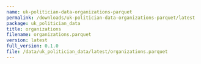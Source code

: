 ```yaml
---
name: uk-politician-data-organizations-parquet
permalink: /downloads/uk-politician-data-organizations-parquet/latest
package: uk_politician_data
title: organizations
filename: organizations.parquet
version: latest
full_version: 0.1.0
file: /data/uk_politician_data/latest/organizations.parquet
---
```

